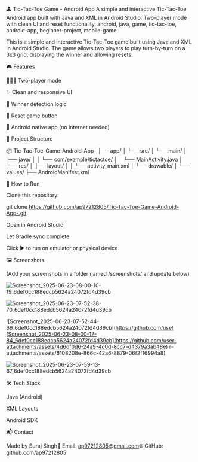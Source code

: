🕹️ Tic-Tac-Toe Game - Android App
A simple and interactive Tic-Tac-Toe Android app built with Java and XML in Android Studio. Two-player mode with clean UI and reset functionality.
android, java, game, tic-tac-toe, android-app, beginner-project, mobile-game


This is a simple and interactive Tic-Tac-Toe game built using Java and XML in Android Studio. The game allows two players to play turn-by-turn on a 3x3 grid, displaying the winner and allowing resets.

🎮 Features

🧑‍🤝‍🧑 Two-player mode

✨ Clean and responsive UI

🎯 Winner detection logic

🔁 Reset game button

🧱 Android native app (no internet needed)

📁 Project Structure

📦 Tic-Tac-Toe-Game-Android-App-
├── app/
│   └── src/
│       └── main/
│           ├── java/
│           │   └── com/example/tictactoe/
│           │       └── MainActivity.java
│           └── res/
│               ├── layout/
│               │   └── activity_main.xml
│               └── drawable/
│               └── values/
├── AndroidManifest.xml

🚀 How to Run

Clone this repository:

git clone https://github.com/ap97212805/Tic-Tac-Toe-Game-Android-App-.git

Open in Android Studio

Let Gradle sync complete

Click ▶️ to run on emulator or physical device

🖼️ Screenshots

(Add your screenshots in a folder named /screenshots/ and update below)

![Screenshot_2025-06-23-08-00-10-19_6def0cc188edcb5624a24072fd4d39cb](https://github.com/user-attachments/assets/ec09b8da-0755-400e-81ac-ab89b7b12d58)

![Screenshot_2025-06-23-07-52-38-70_6def0cc188edcb5624a24072fd4d39cb](https://github.com/user-attachments/assets/91c57be1-f0db-44a2-92a9-ab7da5fcf5b5)

![Screenshot_2025-06-23-07-52-44-69_6def0cc188edcb5624a24072fd4d39cb](https://github.com/use![Screenshot_2025-06-23-08-00-17-84_6def0cc188edcb5624a24072fd4d39cb](https://github.com/user-attachments/assets/4d6df0d6-24a9-4c0d-8cc7-d4379a3ab48e)
r-attachments/assets/6108208e-866c-42a6-8879-06f2f16994a8)

![Screenshot_2025-06-23-07-59-13-67_6def0cc188edcb5624a24072fd4d39cb](https://github.com/user-attachments/assets/a9873ab4-63de-40d5-b0ae-fedd1db40b56)

🛠️ Tech Stack

Java (Android)

XML Layouts

Android SDK

📬 Contact

Made by Suraj Singh📧 Email: ap97212805@gmail.com🌐 GitHub: github.com/ap97212805

